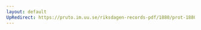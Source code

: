 ```yaml
---
layout: default
UpRedirect: https://pruto.im.uu.se/riksdagen-records-pdf/1880/prot-1880--ak--042/prot-1880--ak--042_026.pdf
---
```

